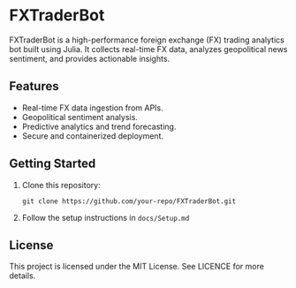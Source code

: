 # FXTraderBot

FXTraderBot is a high-performance foreign exchange (FX) trading analytics bot built using Julia. It collects real-time FX data, analyzes geopolitical news sentiment, and provides actionable insights.

## Features
- Real-time FX data ingestion from APIs.
- Geopolitical sentiment analysis.
- Predictive analytics and trend forecasting.
- Secure and containerized deployment.

## Getting Started
1. Clone this repository:
   
   `git clone https://github.com/your-repo/FXTraderBot.git`

2. Follow the setup instructions in `docs/Setup.md`

## License

This project is licensed under the MIT License. See LICENCE for more details.


